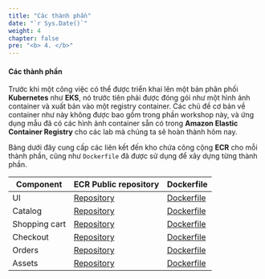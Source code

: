 ```yaml
---
title: "Các thành phần"
date: "`r Sys.Date()`"
weight: 4
chapter: false
pre: "<b> 4. </b>"
---
```


#### Các thành phần

Trước khi một công việc có thể được triển khai lên một bản phân phối **Kubernetes** như **EKS**, nó trước tiên phải được đóng gói như một hình ảnh container và xuất bản vào một registry container. Các chủ đề cơ bản về container như này không được bao gồm trong phần workshop này, và ứng dụng mẫu đã có các hình ảnh container sẵn có trong **Amazon Elastic Container Registry** cho các lab mà chúng ta sẽ hoàn thành hôm nay.

Bảng dưới đây cung cấp các liên kết đến kho chứa công cộng **ECR** cho mỗi thành phần, cũng như `Dockerfile` đã được sử dụng để xây dựng từng thành phần.

| Component | ECR Public repository | Dockerfile |
|---------------|------|------|
| UI | [Repository](https://gallery.ecr.aws/aws-containers/retail-store-sample-ui) | [Dockerfile](https://github.com/aws-containers/retail-store-sample-app/blob/main/images/java17/Dockerfile) |
| Catalog | [Repository](https://gallery.ecr.aws/aws-containers/retail-store-sample-catalog) | [Dockerfile](https://github.com/aws-containers/retail-store-sample-app/blob/main/images/go/Dockerfile) |
| Shopping cart | [Repository](https://gallery.ecr.aws/aws-containers/retail-store-sample-cart) | [Dockerfile](https://github.com/aws-containers/retail-store-sample-app/blob/main/images/java17/Dockerfile) |
| Checkout | [Repository](https://gallery.ecr.aws/aws-containers/retail-store-sample-checkout) | [Dockerfile](https://github.com/aws-containers/retail-store-sample-app/blob/main/images/nodejs/Dockerfile) |
| Orders | [Repository](https://gallery.ecr.aws/aws-containers/retail-store-sample-orders) | [Dockerfile](https://github.com/aws-containers/retail-store-sample-app/blob/main/images/java17/Dockerfile) |
| Assets | [Repository](https://gallery.ecr.aws/aws-containers/retail-store-sample-assets) | [Dockerfile](https://github.com/aws-containers/retail-store-sample-app/blob/main/src/assets/Dockerfile) |